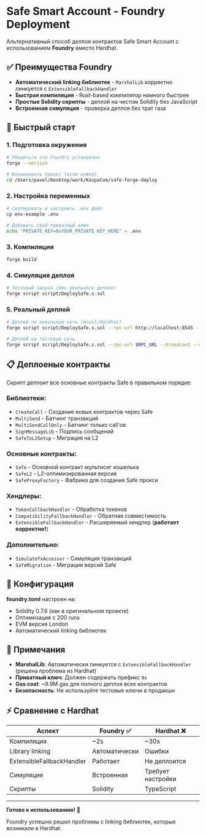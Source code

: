 # Safe Smart Account - Foundry Deployment

Альтернативный способ деплоя контрактов Safe Smart Account с использованием **Foundry** вместо Hardhat.

## ✅ Преимущества Foundry

- **Автоматический linking библиотек** - `MarshalLib` корректно линкуется с `ExtensibleFallbackHandler`
- **Быстрая компиляция** - Rust-based компилятор намного быстрее
- **Простые Solidity скрипты** - деплой на чистом Solidity без JavaScript
- **Встроенная симуляция** - проверка деплоя без трат газа

## 🚀 Быстрый старт

### 1. Подготовка окружения

```bash
# Убедиться что Foundry установлен
forge --version

# Клонировать проект (если нужно)
cd /Users/pavel/Desktop/work/KaspaCom/safe-forge-deploy
```

### 2. Настройка переменных

```bash
# Скопировать и настроить .env файл
cp env-example .env

# Добавить свой приватный ключ
echo "PRIVATE_KEY=0xYOUR_PRIVATE_KEY_HERE" > .env
```

### 3. Компиляция

```bash
forge build
```

### 4. Симуляция деплоя

```bash
# Тестовый запуск (без реального деплоя)
forge script script/DeploySafe.s.sol
```

### 5. Реальный деплой

```bash
# Деплой на локальную сеть (Anvil/Hardhat)
forge script script/DeploySafe.s.sol --rpc-url http://localhost:8545 --broadcast

# Деплой на тестовую сеть
forge script script/DeploySafe.s.sol --rpc-url $RPC_URL --broadcast --verify
```

## 📋 Деплоеные контракты

Скрипт деплоит все основные контракты Safe в правильном порядке:

### Библиотеки:
- `CreateCall` - Создание новых контрактов через Safe
- `MultiSend` - Батчинг транзакций  
- `MultiSendCallOnly` - Батчинг только call'ов
- `SignMessageLib` - Подпись сообщений
- `SafeToL2Setup` - Миграция на L2

### Основные контракты:
- `Safe` - Основной контракт мультисиг кошелька
- `SafeL2` - L2-оптимизированная версия
- `SafeProxyFactory` - Фабрика для создания Safe прокси

### Хендлеры:
- `TokenCallbackHandler` - Обработка токенов
- `CompatibilityFallbackHandler` - Обратная совместимость
- `ExtensibleFallbackHandler` - Расширяемый хендлер (**работает корректно!**)

### Дополнительно:
- `SimulateTxAccessor` - Симуляция транзакций
- `SafeMigration` - Миграция версий Safe

## 🔧 Конфигурация

**foundry.toml** настроен на:
- Solidity 0.7.6 (как в оригинальном проекте)
- Оптимизация с 200 runs
- EVM версия London
- Автоматический linking библиотек

## 📝 Примечания

- **MarshalLib**: Автоматически линкуется с `ExtensibleFallbackHandler` (решена проблема из Hardhat)
- **Приватный ключ**: Должен содержать префикс `0x`
- **Gas cost**: ~9.9M gas для полного деплоя всех контрактов
- **Безопасность**: Не используйте тестовые ключи в продакшн

## ⚡ Сравнение с Hardhat

| Аспект | Foundry ✅ | Hardhat ❌ |
|--------|-----------|-----------|
| Компиляция | ~2s | ~30s |
| Library linking | Автоматически | Ошибки |
| ExtensibleFallbackHandler | Работает | Не деплоится |
| Симуляция | Встроенная | Требует настройки |
| Скрипты | Solidity | TypeScript |

---

**Готово к использованию!** 🎉

Foundry успешно решил проблемы с linking библиотек, которые возникали в Hardhat.